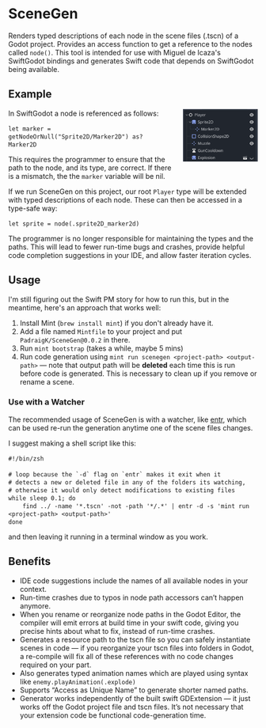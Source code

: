 # SceneGen

Renders typed descriptions of each node in the scene files (.tscn) of a Godot project. Provides an access function to get a reference to the nodes called `node()`. This tool is intended for use with Miguel de Icaza's SwiftGodot bindings and generates Swift code that depends on SwiftGodot being available. 

## Example

<img src="https://raw.githubusercontent.com/PadraigK/SceneGen/main/Images/playerscene.png" alt="A Node Tree in Godot" width="30%" align="right" style="padding-left: 20px; padding-bottom: 20px">

In SwiftGodot a node is referenced as follows: 

```
let marker = getNodeOrNull("Sprite2D/Marker2D") as? Marker2D
```

This requires the programmer to ensure that the path to the node, and its type, are correct. If there is a mismatch, the the `marker` variable will be nil. 

If we run SceneGen on this project, our root `Player` type will be extended with typed descriptions of each node. These can then be accessed in a type-safe way: 

```
let sprite = node(.sprite2D_marker2d)
```

The programmer is no longer responsible for maintaining the types and the paths. This will lead to fewer run-time bugs and crashes, provide helpful code completion suggestions in your IDE, and allow faster iteration cycles.

## Usage 
I'm still figuring out the Swift PM story for how to run this, but in the meantime, here's an approach that works well:

1. Install Mint (`brew install mint`) if you don't already have it.
2. Add a file named `Mintfile` to your project and put `PadraigK/SceneGen@0.0.2` in there.
3. Run `mint bootstrap` (takes a while, maybe 5 mins)
4. Run code generation using `mint run scenegen <project-path> <output-path>` — note that output path will be **deleted** each time this is run before code is generated. This is necessary to clean up if you remove or rename a scene.

### Use with a Watcher 

The recommended usage of SceneGen is with a watcher, like [entr](https://github.com/eradman/entr), which can be used re-run the generation anytime one of the scene files changes. 

I suggest making a shell script like this:

```
#!/bin/zsh

# loop because the `-d` flag on `entr` makes it exit when it 
# detects a new or deleted file in any of the folders its watching,
# otherwise it would only detect modifications to existing files
while sleep 0.1; do
	find ../ -name '*.tscn' -not -path '*/.*' | entr -d -s 'mint run <project-path> <output-path>'
done
```

and then leaving it running in a terminal window as you work.

## Benefits
* IDE code suggestions include the names of all available nodes in your context.
* Run-time crashes due to typos in node path accessors can’t happen anymore.
* When you rename or reorganize node paths in the Godot Editor, the compiler will emit errors at build time in your swift code, giving you precise hints about what to fix, instead of run-time crashes.
* Generates a resource path to the tscn file so you can safely instantiate scenes in code — if you reorganize your tscn files into folders in Godot, a re-compile will fix all of these references with no code changes required on your part.
* Also generates typed animation names which are played using syntax like `enemy.playAnimation(.explode)`
* Supports “Access as Unique Name” to generate shorter named paths.
* Generator works independently of the built swift GDExtension — it just works off the Godot project file and tscn files. It’s not necessary that your extension code be functional code-generation time.


